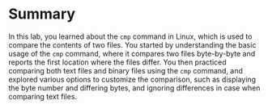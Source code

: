 # Summary

In this lab, you learned about the `cmp` command in Linux, which is used to compare the contents of two files. You started by understanding the basic usage of the `cmp` command, where it compares two files byte-by-byte and reports the first location where the files differ. You then practiced comparing both text files and binary files using the `cmp` command, and explored various options to customize the comparison, such as displaying the byte number and differing bytes, and ignoring differences in case when comparing text files.
